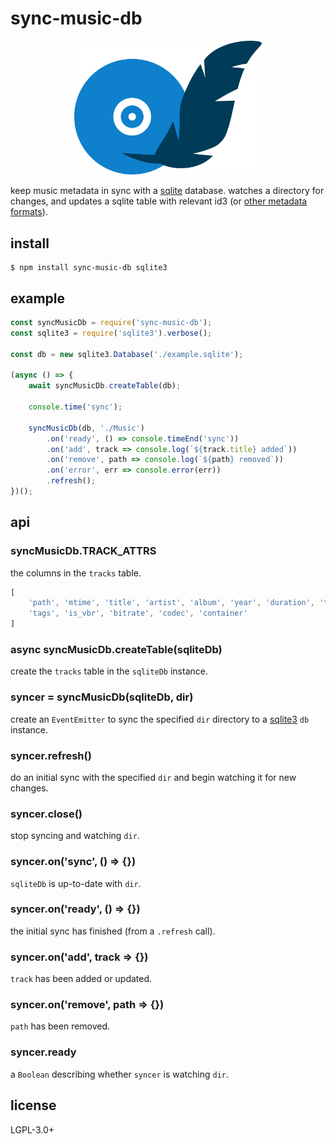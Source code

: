 # sync-music-db

<p align="center"><img src="./sync-music-db.svg" width="300"></p>

keep music metadata in sync with a [sqlite](https://sqlite.org/index.html)
database. watches a directory for changes, and updates a sqlite table with
relevant id3 (or [other metadata formats](
https://github.com/borewit/music-metadata#support-for-audio-file-types)).

## install

    $ npm install sync-music-db sqlite3

## example

```javascript
const syncMusicDb = require('sync-music-db');
const sqlite3 = require('sqlite3').verbose();

const db = new sqlite3.Database('./example.sqlite');

(async () => {
    await syncMusicDb.createTable(db);

    console.time('sync');

    syncMusicDb(db, './Music')
        .on('ready', () => console.timeEnd('sync'))
        .on('add', track => console.log(`${track.title} added`))
        .on('remove', path => console.log(`${path} removed`))
        .on('error', err => console.error(err))
        .refresh();
})();
```

## api
### syncMusicDb.TRACK\_ATTRS
the columns in the `tracks` table.

```javascript
[
    'path', 'mtime', 'title', 'artist', 'album', 'year', 'duration', 'track_no',
    'tags', 'is_vbr', 'bitrate', 'codec', 'container'
]
```

### async syncMusicDb.createTable(sqliteDb)
create the `tracks` table in the `sqliteDb` instance.

### syncer = syncMusicDb(sqliteDb, dir)
create an `EventEmitter` to sync the specified `dir` directory to a
[sqlite3](https://www.npmjs.com/package/sqlite3) `db` instance.

### syncer.refresh()
do an initial sync with the specified `dir` and begin watching it for
new changes.

### syncer.close()
stop syncing and watching `dir`.

### syncer.on('sync', () => {})
`sqliteDb` is up-to-date with `dir`.

### syncer.on('ready', () => {})
the initial sync has finished (from a `.refresh` call).

### syncer.on('add', track => {})
`track` has been added or updated.

### syncer.on('remove', path => {})
`path` has been removed.

### syncer.ready
a `Boolean` describing whether `syncer` is watching `dir`.

## license
LGPL-3.0+
